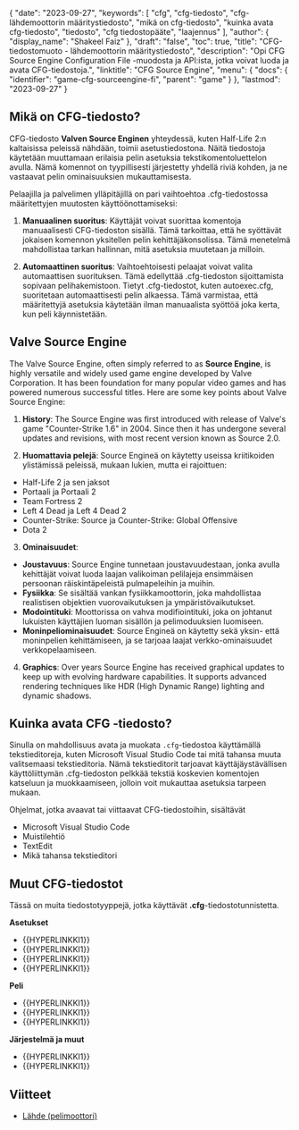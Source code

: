 {
  "date": "2023-09-27",
  "keywords": [
"cfg",
"cfg-tiedosto",
"cfg-lähdemoottorin määritystiedosto",
"mikä on cfg-tiedosto",
"kuinka avata cfg-tiedosto",
"tiedosto",
"cfg tiedostopääte",
"laajennus"
],
  "author": {
    "display_name": "Shakeel Faiz"
},
  "draft": "false",
  "toc": true,
  "title": "CFG-tiedostomuoto - lähdemoottorin määritystiedosto",
  "description": "Opi CFG Source Engine Configuration File -muodosta ja API:ista, jotka voivat luoda ja avata CFG-tiedostoja.",
  "linktitle": "CFG Source Engine",
  "menu": {
    "docs": {
      "identifier": "game-cfg-sourceengine-fi",
      "parent": "game"
}
},
  "lastmod": "2023-09-27"
}

## Mikä on CFG-tiedosto?

CFG-tiedosto **Valven Source Enginen** yhteydessä, kuten Half-Life 2:n kaltaisissa peleissä nähdään, toimii asetustiedostona. Näitä tiedostoja käytetään muuttamaan erilaisia pelin asetuksia tekstikomentoluettelon avulla. Nämä komennot on tyypillisesti järjestetty yhdellä riviä kohden, ja ne vastaavat pelin ominaisuuksien mukauttamisesta.

Pelaajilla ja palvelimen ylläpitäjillä on pari vaihtoehtoa .cfg-tiedostossa määritettyjen muutosten käyttöönottamiseksi:

1.  **Manuaalinen suoritus**: Käyttäjät voivat suorittaa komentoja manuaalisesti CFG-tiedoston sisällä. Tämä tarkoittaa, että he syöttävät jokaisen komennon yksitellen pelin kehittäjäkonsolissa. Tämä menetelmä mahdollistaa tarkan hallinnan, mitä asetuksia muutetaan ja milloin.
    
2.  **Automaattinen suoritus**: Vaihtoehtoisesti pelaajat voivat valita automaattisen suorituksen. Tämä edellyttää .cfg-tiedoston sijoittamista sopivaan pelihakemistoon. Tietyt .cfg-tiedostot, kuten autoexec.cfg, suoritetaan automaattisesti pelin alkaessa. Tämä varmistaa, että määritettyjä asetuksia käytetään ilman manuaalista syöttöä joka kerta, kun peli käynnistetään.

## Valve Source Engine

The Valve Source Engine, often simply referred to as **Source Engine**, is highly versatile and widely used game engine developed by Valve Corporation. It has been foundation for many popular video games and has powered numerous successful titles. Here are some key points about Valve Source Engine:

1.  **History**: The Source Engine was first introduced with release of Valve's game "Counter-Strike 1.6" in 2004. Since then it has undergone several updates and revisions, with most recent version known as Source 2.0.
    
2.  **Huomattavia pelejä**: Source Engineä on käytetty useissa kriitikoiden ylistämissä peleissä, mukaan lukien, mutta ei rajoittuen:
    
- Half-Life 2 ja sen jaksot
- Portaali ja Portaali 2
- Team Fortress 2
- Left 4 Dead ja Left 4 Dead 2
- Counter-Strike: Source ja Counter-Strike: Global Offensive
- Dota 2
3.  **Ominaisuudet**:
    
- **Joustavuus**: Source Engine tunnetaan joustavuudestaan, jonka avulla kehittäjät voivat luoda laajan valikoiman pelilajeja ensimmäisen persoonan räiskintäpeleistä pulmapeleihin ja muihin.
- **Fysiikka**: Se sisältää vankan fysiikkamoottorin, joka mahdollistaa realistisen objektien vuorovaikutuksen ja ympäristövaikutukset.
- **Modointituki**: Moottorissa on vahva modifiointituki, joka on johtanut lukuisten käyttäjien luoman sisällön ja pelimoduuksien luomiseen.
- **Moninpeliominaisuudet**: Source Engineä on käytetty sekä yksin- että moninpelien kehittämiseen, ja se tarjoaa laajat verkko-ominaisuudet verkkopelaamiseen.
    
4.  **Graphics**: Over years Source Engine has received graphical updates to keep up with evolving hardware capabilities. It supports advanced rendering techniques like HDR (High Dynamic Range) lighting and dynamic shadows.

## Kuinka avata CFG -tiedosto?

Sinulla on mahdollisuus avata ja muokata `.cfg`-tiedostoa käyttämällä tekstieditoreja, kuten Microsoft Visual Studio Code tai mitä tahansa muuta valitsemaasi tekstieditoria. Nämä tekstieditorit tarjoavat käyttäjäystävällisen käyttöliittymän .cfg-tiedoston pelkkää tekstiä koskevien komentojen katseluun ja muokkaamiseen, jolloin voit mukauttaa asetuksia tarpeen mukaan.

Ohjelmat, jotka avaavat tai viittaavat CFG-tiedostoihin, sisältävät

- Microsoft Visual Studio Code
- Muistilehtiö
- TextEdit
- Mikä tahansa tekstieditori

## Muut CFG-tiedostot

Tässä on muita tiedostotyyppejä, jotka käyttävät **.cfg**-tiedostotunnistetta.

**Asetukset**
- {{HYPERLINKKI1}}
- {{HYPERLINKKI1}}
- {{HYPERLINKKI1}}
- {{HYPERLINKKI1}}

**Peli**
- {{HYPERLINKKI1}}
- {{HYPERLINKKI1}}
- {{HYPERLINKKI1}}

**Järjestelmä ja muut**
- {{HYPERLINKKI1}}
- {{HYPERLINKKI1}}

## Viitteet
* [Lähde (pelimoottori)](https://en.wikipedia.org/wiki/Source_(game_engine))


